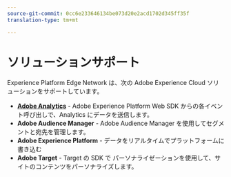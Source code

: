 ```yaml
---
source-git-commit: 0cc6e233646134be073d20e2acd1702d345ff35f
translation-type: tm+mt

---
```

# ソリューションサポート

Experience Platform Edge Network は、次の Adobe Experience Cloud ソリューションをサポートしています。

- __[Adobe Analytics](analytics/analytics-overview.md)__ - Adobe Experience Platform Web SDK からの各イベント呼び出しで、Analytics にデータを送信します。
- __Adobe Audience Manager__ - Adobe Audience Manager を使用してセグメントと宛先を管理します。
- __Adobe Experience Platform__ - データをリアルタイムでプラットフォームに書き込む
- __Adobe Target__ - Target の SDK で パーソナライゼーションを使用して、サイトのコンテンツをパーソナライズします。
